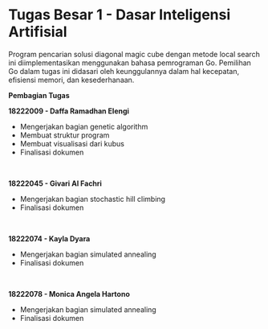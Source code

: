 # Tugas Besar 1 - Dasar Inteligensi Artifisial

Program pencarian solusi diagonal magic cube dengan metode local search ini diimplementasikan menggunakan bahasa pemrograman Go. Pemilihan Go dalam tugas ini didasari oleh keunggulannya dalam hal kecepatan, efisiensi memori, dan kesederhanaan.

**Pembagian Tugas**

**18222009 - Daffa Ramadhan Elengi**
- Mengerjakan bagian genetic algorithm
- Membuat struktur program
- Membuat visualisasi dari kubus
- Finalisasi dokumen

<br>  

**18222045 - Givari Al Fachri**
- Mengerjakan bagian stochastic hill climbing
- Finalisasi dokumen

<br>  

**18222074 - Kayla Dyara**
- Mengerjakan bagian simulated annealing
- Finalisasi dokumen

<br> 

**18222078 - Monica Angela Hartono**
- Mengerjakan bagian simulated annealing
- Finalisasi dokumen
